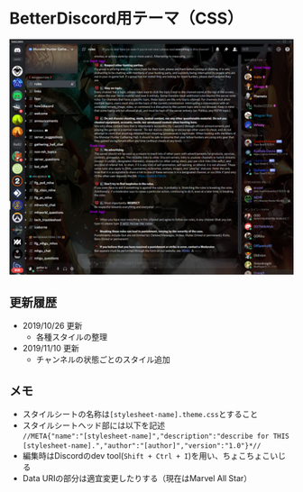 # BetterDiscord用テーマ（CSS）
![さんぷる](sample.png)
## 更新履歴
- 2019/10/26 更新
  - 各種スタイルの整理
- 2019/11/10 更新
  - チャンネルの状態ごとのスタイル追加
## メモ
- スタイルシートの名称は`[stylesheet-name].theme.css`とすること
- スタイルシートヘッド部には以下を記述  
```//META{"name":"[stylesheet-name]","description":"describe for THIS [stylesheet-name].","author":"[author]","version":"1.0"}*//```
- 編集時はDiscordのdev tool(`Shift + Ctrl + I`)を用い、ちょこちょこいじる
- Data URIの部分は適宜変更したりする（現在はMarvel All Star）
